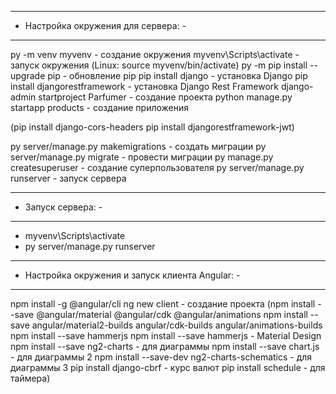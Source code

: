 -------------------------------------------
-   Настройка окружения для сервера:	  -	
-------------------------------------------
py -m venv myvenv - создание окружения
myvenv\Scripts\activate - запуск окружения (Linux: source myvenv/bin/activate)
py -m pip install --upgrade pip - обновление pip
pip install django - установка Django
pip install djangorestframework - установка Django Rest Framework
django-admin startproject Parfumer - создание проекта
python manage.py startapp products - создание приложения

(pip install django-cors-headers
pip install djangorestframework-jwt)

py server/manage.py makemigrations - создать миграции
py server/manage.py migrate - провести миграции
py manage.py createsuperuser - создание суперпользователя
py server/manage.py runserver - запуск сервера

-------------------------------------------
-   Запуск сервера:		          -
-------------------------------------------
* myvenv\Scripts\activate		
* py server/manage.py runserver

---------------------------------------------------------
-   Настройка окружения и запуск клиента Angular:	-
---------------------------------------------------------
npm install -g @angular/cli
ng new client - создание проекта
(npm install --save @angular/material @angular/cdk @angular/animations
npm install --save angular/material2-builds angular/cdk-builds angular/animations-builds
npm install --save hammerjs
npm install --save hammerjs - Material Design
npm install --save ng2-charts - для диаграммы
npm install --save chart.js - для диаграммы 2
npm install --save-dev ng2-charts-schematics - для диаграммы 3
pip install django-cbrf - курс валют
pip install schedule - для таймера)